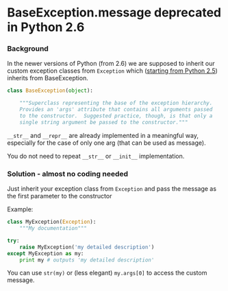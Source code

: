 # BaseException.message deprecated in Python 2.6

### Background
In the newer versions of Python (from 2.6) we are supposed to inherit our custom exception classes from `Exception` which ([starting from Python 2.5](http://docs.python.org/library/exceptions.html#exceptions.Exception)) inherits from BaseException.

```python
class BaseException(object):

    """Superclass representing the base of the exception hierarchy.
    Provides an 'args' attribute that contains all arguments passed
    to the constructor.  Suggested practice, though, is that only a
    single string argument be passed to the constructor."""
```

`__str__` and `__repr__` are already implemented in a meaningful way, especially for the case of only one arg (that can be used as message).

You do not need to repeat `__str__` or `__init__` implementation.

### Solution - almost no coding needed
Just inherit your exception class from `Exception` and pass the message as the first parameter to the constructor

Example:

```python
class MyException(Exception):
    """My documentation"""

try:
    raise MyException('my detailed description')
except MyException as my:
    print my # outputs 'my detailed description'
```

You can use `str(my)` or (less elegant) `my.args[0]` to access the custom message.
